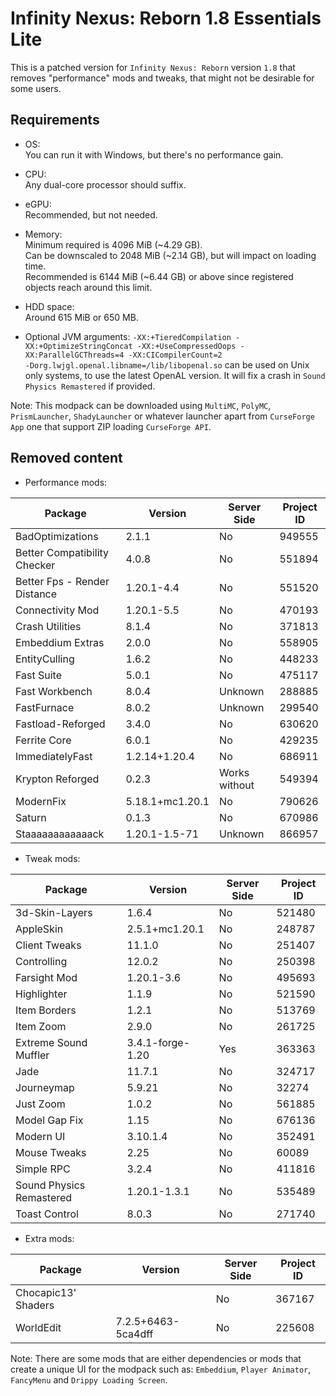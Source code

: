 Infinity Nexus: Reborn 1.8 Essentials Lite
==========================================

This is a patched version for `Infinity Nexus: Reborn` version `1.8` that removes "performance" mods and tweaks,
that might not be desirable for some users.

Requirements
------------

- OS:<br>
  You can run it with Windows, but there's no performance gain.

- CPU:<br>
  Any dual-core processor should suffix.

- eGPU:<br>
  Recommended, but not needed.

- Memory:<br>
  Minimum required is 4096 MiB (~4.29 GB).<br>
  Can be downscaled to 2048 MiB (~2.14 GB), but will impact on loading time.<br>
  Recommended is 6144 MiB (~6.44 GB) or above since registered objects reach around this limit.

- HDD space:<br>
  Around 615 MiB or 650 MB.

- Optional JVM arguments:
  `-XX:+TieredCompilation -XX:+OptimizeStringConcat -XX:+UseCompressedOops -XX:ParallelGCThreads=4 -XX:CICompilerCount=2`<br>
  `-Dorg.lwjgl.openal.libname=/lib/libopenal.so` can be used on Unix only systems, to use the latest OpenAL version. It will fix a crash in `Sound Physics Remastered` if provided.

Note: This modpack can be downloaded using `MultiMC`, `PolyMC`, `PrismLauncher`, `ShadyLauncher`
or whatever launcher apart from `CurseForge App` one that support ZIP loading `CurseForge API`.

Removed content
---------------

- Performance mods:

|   Package                     |   Version           |  Server Side  |  Project ID   |
|-------------------------------|---------------------|---------------|---------------|
| BadOptimizations              | 2.1.1               |      No       |    949555     |
| Better Compatibility Checker  | 4.0.8               |      No       |    551894     |
| Better Fps - Render Distance  | 1.20.1-4.4          |      No       |    551520     |
| Connectivity Mod              | 1.20.1-5.5          |      No       |    470193     |
| Crash Utilities               | 8.1.4               |      No       |    371813     |
| Embeddium Extras              | 2.0.0               |      No       |    558905     |
| EntityCulling                 | 1.6.2               |      No       |    448233     |
| Fast Suite                    | 5.0.1               |      No       |    475117     |
| Fast Workbench                | 8.0.4               |   Unknown     |    288885     |
| FastFurnace                   | 8.0.2               |   Unknown     |    299540     |
| Fastload-Reforged             | 3.4.0               |      No       |    630620     |
| Ferrite Core                  | 6.0.1               |      No       |    429235     |
| ImmediatelyFast               | 1.2.14+1.20.4       |      No       |    686911     |
| Krypton Reforged              | 0.2.3               | Works without |    549394     |
| ModernFix                     | 5.18.1+mc1.20.1     |      No       |    790626     |
| Saturn                        | 0.1.3               |      No       |    670986     |
| Staaaaaaaaaaaack              | 1.20.1-1.5-71       |   Unknown     |    866957     |

- Tweak mods:

|   Package                     |   Version           |  Server Side  |  Project ID   |
|-------------------------------|---------------------|---------------|---------------|
| 3d-Skin-Layers                | 1.6.4               |      No       |    521480     |
| AppleSkin                     | 2.5.1+mc1.20.1      |      No       |    248787     |
| Client Tweaks                 | 11.1.0              |      No       |    251407     |
| Controlling                   | 12.0.2              |      No       |    250398     |
| Farsight Mod                  | 1.20.1-3.6          |      No       |    495693     |
| Highlighter                   | 1.1.9               |      No       |    521590     |
| Item Borders                  | 1.2.1               |      No       |    513769     |
| Item Zoom                     | 2.9.0               |      No       |    261725     |
| Extreme Sound Muffler         | 3.4.1-forge-1.20    |      Yes      |    363363     |
| Jade                          | 11.7.1              |      No       |    324717     |
| Journeymap                    | 5.9.21              |      No       |    32274      |
| Just Zoom                     | 1.0.2               |      No       |    561885     |
| Model Gap Fix                 | 1.15                |      No       |    676136     |
| Modern UI                     | 3.10.1.4            |      No       |    352491     |
| Mouse Tweaks                  | 2.25                |      No       |    60089      |
| Simple RPC                    | 3.2.4               |      No       |    411816     |
| Sound Physics Remastered      | 1.20.1-1.3.1        |      No       |    535489     |
| Toast Control                 | 8.0.3               |      No       |    271740     |

- Extra mods:

|   Package                     |   Version           |  Server Side  |  Project ID   |
|-------------------------------|---------------------|---------------|---------------|
| Chocapic13' Shaders           |                     |      No       |    367167     |
| WorldEdit                     | 7.2.5+6463-5ca4dff  |      No       |    225608     |

Note: There are some mods that are either dependencies or mods that create
a unique UI for the modpack such as: `Embeddium`, `Player Animator`, `FancyMenu` and `Drippy Loading Screen`.

